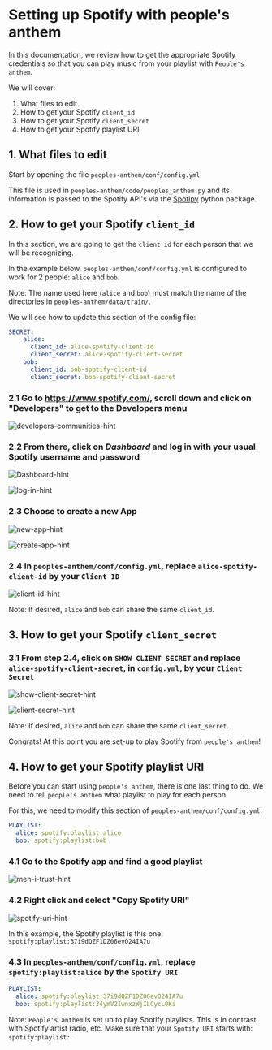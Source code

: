 # Setting up Spotify with people's anthem
In this documentation, we review how to get the appropriate Spotify credentials so that you can play music from your playlist with `People's anthem`.

We will cover:
1. What files to edit
2. How to get your Spotify `client_id`
3. How to get your Spotify `client_secret`
4. How to get your Spotify playlist URI

## 1. What files to edit
Start by opening the file `peoples-anthem/conf/config.yml`.

This file is used in `peoples-anthem/code/peoples_anthem.py` and its information is passed to the Spotify API's via the [Spotipy](https://spotipy.readthedocs.io/en/2.16.1/) python package.

## 2. How to get your Spotify `client_id`
In this section, we are going to get the `client_id` for each person that we will be recognizing.

In the example below, `peoples-anthem/conf/config.yml` is configured to work for 2 people: `alice` and `bob`.

Note: The name used here (`alice` and `bob`) must match the name of the directories in `peoples-anthem/data/train/`.

We will see how to update this section of the config file:
```yaml
SECRET:
    alice: 
      client_id: alice-spotify-client-id
      client_secret: alice-spotify-client-secret
    bob: 
      client_id: bob-spotify-client-id
      client_secret: bob-spotify-client-secret
```

### 2.1 Go to https://www.spotify.com/, scroll down and click on "Developers" to get to the Developers menu
![developers-communities-hint](../assets/spotify-setup/developers-communities.png "Developers")

### 2.2 From there, click on _Dashboard_ and log in with your usual Spotify username and password
![Dashboard-hint](../assets/spotify-setup/dashboard.png "Dashboard")

![log-in-hint](../assets/spotify-setup/login.png "Log in")

### 2.3 Choose to create a new App
![new-app-hint](../assets/spotify-setup/new-app.png "New App")

![create-app-hint](../assets/spotify-setup/create-app.png "Create App")

### 2.4 In `peoples-anthem/conf/config.yml`, replace `alice-spotify-client-id` by your `Client ID`
![client-id-hint](../assets/spotify-setup/client-id.png "Client id")

Note: If desired, `alice` and `bob` can share the same `client_id`.

## 3. How to get your Spotify `client_secret`

### 3.1 From step 2.4, click on `SHOW CLIENT SECRET` and replace `alice-spotify-client-secret`, in `config.yml`, by  your `Client Secret`
![show-client-secret-hint](../assets/spotify-setup/show-client-secret.png "Show client secret")

![client-secret-hint](../assets/spotify-setup/client-secret.png "Client secret")

Note: If desired, `alice` and `bob` can share the same `client_secret`.

Congrats! At this point you are set-up to play Spotify from `people's anthem`!

## 4. How to get your Spotify playlist URI
Before you can start using `people's anthem`, there is one last thing to do.
We need to tell `people's anthem` what playlist to play for each person.

For this, we need to modify this section of `peoples-anthem/conf/config.yml`:

```yaml
PLAYLIST:
  alice: spotify:playlist:alice
  bob: spotify:playlist:bob
```

### 4.1 Go to the Spotify app and find a good playlist
![men-i-trust-hint](../assets/spotify-setup/men-i-trust.png "men i trust")

### 4.2 Right click and select "Copy Spotify URI"
![spotify-uri-hint](../assets/spotify-setup/spotify-uri.png "Spotify URI")


In this example, the Spotify playlist is this one: `spotify:playlist:37i9dQZF1DZ06evO24IA7u`

### 4.3 In `peoples-anthem/conf/config.yml`, replace `spotify:playlist:alice` by the `Spotify URI`

```yaml
PLAYLIST:
  alice: spotify:playlist:37i9dQZF1DZ06evO24IA7u
  bob: spotify:playlist:34ymV2IwnxzWjILCycL0Ki
```

Note: `People's anthem` is set up to play Spotify playlists. This is in contrast with Spotify artist radio, etc. Make sure that your `Spotify URI` starts with: `spotify:playlist:`.
